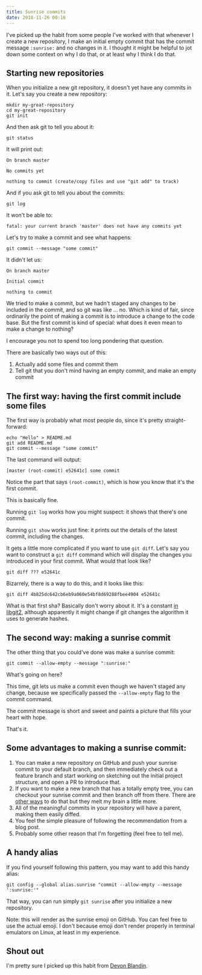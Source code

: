 ```yaml
---
title: Sunrise commits
date: 2018-11-26 00:16
---
```


I've picked up the habit from some people I've worked with that whenever I create a new repository, I make an initial empty commit that has the commit message `:sunrise:` and no changes in it.
I thought it might be helpful to jot down some context on why I do that, or at least why I think I do that.

## Starting new repositories

When you initialize a new git repository, it doesn't yet have any commits in it.
Let's say you create a new repository:

```
mkdir my-great-repository
cd my-great-repository
git init
```

And then ask git to tell you about it:

```
git status
```

It will print out:

```
On branch master

No commits yet

nothing to commit (create/copy files and use "git add" to track)
```

And if you ask git to tell you about the commits:

```
git log
```

It won't be able to:

```
fatal: your current branch 'master' does not have any commits yet
```

Let's try to make a commit and see what happens:

```
git commit --message "some commit"
```

It didn't let us:

```
On branch master

Initial commit

nothing to commit
```

We tried to make a commit, but we hadn't staged any changes to be included in the commit, and so git was like ...
no.
Which is kind of fair, since ordinarily the point of making a commit is to introduce a change to the code base.
But the first commit is kind of special:
what does it even mean to make a change to nothing?

I encourage you not to spend too long pondering that question.

There are basically two ways out of this:

1. Actually add some files and commit them
1. Tell git that you don't mind having an empty commit, and make an empty commit

## The first way: having the first commit include some files

The first way is probably what most people do, since it's pretty straight-forward:

```
echo "Hello" > README.md
git add README.md
git commit --message "some commit"
```

The last command will output:

```
[master (root-commit) e52641c] some commit
```

Notice the part that says `(root-commit)`, which is how you know that it's the first commit.

This is basically fine.

Running `git log` works how you might suspect:
it shows that there's one commit.

Running `git show` works just fine:
it prints out the details of the latest commit, including the changes.

It gets a little more complicated if you want to use `git diff`.
Let's say you want to construct a `git diff` command which will display the changes you introduced in your first commit.
What would that look like?

```
git diff ??? e52641c
```

Bizarrely, there is a way to do this, and it looks like this:

```
git diff 4b825dc642cb6eb9a060e54bf8d69288fbee4904 e52641c
```

What is that first sha?
Basically don't worry about it.
It's a constant [in libgit2], although apparently it might change if git changes the algorithm it uses to generate hashes.

[in libgit2]: https://github.com/libgit2/libgit2/blob/e6cdd17c846648aa8e1e025fa1988475886a551e/tests/stash/save.c#L404

## The second way: making a sunrise commit

The other thing that you could've done was make a sunrise commit:

```
git commit --allow-empty --message ":sunrise:"
```

What's going on here?

This time, git lets us make a commit even though we haven't staged any change, because we specifically passed the `--allow-empty` flag to the commit command.

The commit message is short and sweet and paints a picture that fills your heart with hope.

That's it.

## Some advantages to making a sunrise commit:

1. You can make a new repository on GitHub and push your sunrise commit to your default branch, and then immediately check out a feature branch and start working on sketching out the initial project structure, and open a PR to introduce that.
1. If you want to make a new branch that has a totally empty tree, you can checkout your sunrise commit and then branch off from there.
   There are [other ways] to do that but they melt my brain a little more.
1. All of the meaningful commits in your repository will have a parent, making them easily diffed.
1. You feel the simple pleasure of following the recommendation from a blog post.
1. Probably some other reason that I'm forgetting (feel free to tell me).

[other ways]: https://github.com/tj/git-extras/blob/a815bb0fbdd9bf346ae614d8d41542ddb7099499/bin/git-fresh-branch

## A handy alias

If you find yourself following this pattern, you may want to add this handy alias:

```
git config --global alias.sunrise "commit --allow-empty --message ':sunrise:'"
```

That way, you can run simply `git sunrise` after you initialize a new repository.

Note: this will render as the sunrise emoji on GitHub.
You can feel free to use the actual emoji.
I don't because emoji don't render properly in terminal emulators on Linux, at least in my experience.

## Shout out

I'm pretty sure I picked up this habit from [Devon Blandin].

[Devon Blandin]: https://github.com/dblandin
